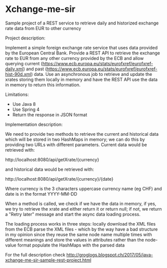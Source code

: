 # Xchange-me-sir
Sample project of a REST service to retrieve daily and historized exchange rate data from EUR to other currency


Project description:

Implement a simple foreign exchange rate service that uses data provided by the European Central Bank. Provide a REST API to retrieve the exchange rate to EUR from any other currency provided by the ECB and allow querying current (https://www.ecb.europa.eu/stats/eurofxref/eurofxref-daily.xml) and past (https://www.ecb.europa.eu/stats/eurofxref/eurofxref-hist-90d.xml) data. Use an asynchronous job to retrieve and update the xrates storing them locally in memory and have the REST API use the data in memory to return this information.

Limitations:

- Use Java 8
- Use Spring 4
- Return the response in JSON format

Implementation description:

We need to provide two methods to retrieve the current and historical data which will be stored in two HashMaps in memory; we can do this by providing two URLs with different parameters. Current data would be retrieved with:

http://localhost:8080/api/getXrate/{currency}

and historical data would be retrieved with:

http://localhost:8080/api/getXrate/{currency}/{date}

Where currency is the 3 characters uppercase currency name (eg CHF) and date is in the format YYYY-MM-DD

When a method is called, we check if we have the data in memory, if yes, we try to retrieve the xrate and either return it or return null; if not, we return a "Retry later" message and start the async data loading process.

The loading process works in three steps:
locally download the XML files from the ECB
parse the XML files - which by the way have a bad structure in my opinion since they reuse the same node name multiple times with different meanings and store the values in attributes rather than the node-value format
populate the HashMaps with the parsed data

For the full description check http://groglogs.blogspot.ch/2017/05/java-xchange-me-sir-sample-rest-project.html
